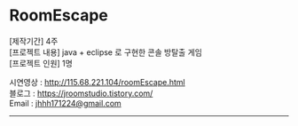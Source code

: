 # RoomEscape

[제작기간] 4주     
[프로젝트 내용] java + eclipse 로 구현한 콘솔 방탈출 게임  
[프로젝트 인원] 1명    

시연영상 : <http://115.68.221.104/roomEscape.html>    
블로그 : <https://jroomstudio.tistory.com/>    
Email : <jhhh171224@gmail.com>    
* * *
